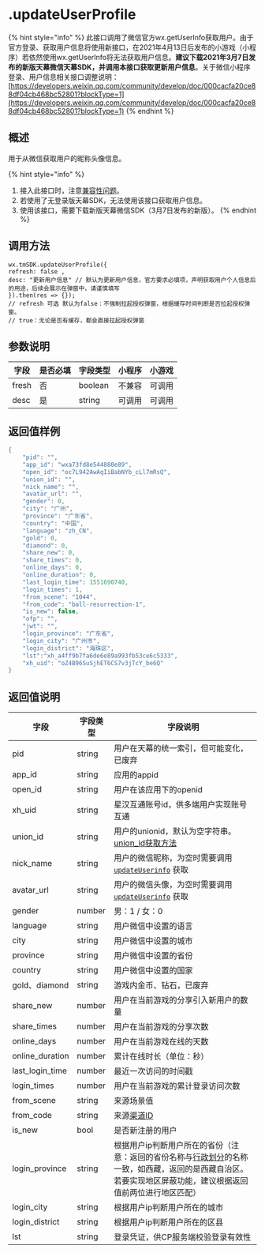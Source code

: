# .updateUserProfile

{% hint style="info" %}
此接口调用了微信官方wx.getUserInfo获取用户。由于官方登录、获取用户信息将使用新接口，在2021年4月13日后发布的小游戏（小程序）若依然使用wx.getUserInfo将无法获取用户信息。**建议下载2021年3月7日发布的新版天幕微信天幕SDK，并调用本接口获取更新用户信息**。关于微信小程序登录、用户信息相关接口调整说明：[https://developers.weixin.qq.com/community/develop/doc/000cacfa20ce88df04cb468bc52801?blockType=1](https://developers.weixin.qq.com/community/develop/doc/000cacfa20ce88df04cb468bc52801?blockType=1)
{% endhint %}

## ​概述

用于从微信获取用户的昵称头像信息。

{% hint style="info" %}
1. 接入此接口时，注意[兼容性问题](https://doc.skysriver.com/selling/dev-guide/login#2-jian-rong-xing-wen-ti-zhong-yao-1)。
2. 若使用了无登录版天幕SDK，无法使用该接口获取用户信息。
3. 使用该接口，需要下载新版天幕微信SDK（3月7日发布的新版）。
{% endhint %}

## **调用方法** <a href="#tiao-yong-fang-fa" id="tiao-yong-fang-fa"></a>

```
wx.tmSDK.updateUserProfile({
refresh: false ,
desc: "更新用户信息" // 默认为更新用户信息，官方要求必填项，声明获取用户个人信息后的用途，后续会展示在弹窗中，请谨慎填写
}).then(res => {});
// refresh 可选 默认为false：不强制拉起授权弹窗，根据缓存时间判断是否拉起授权弹窗。
// true：无论是否有缓存，都会直接拉起授权弹窗
```

## **参数说明** <a href="#can-shu-shuo-ming" id="can-shu-shuo-ming"></a>

| 字段    | 是否必填 | 字段类型    | 小程序 | 小游戏 |
| ----- | ---- | ------- | --- | --- |
| fresh | 否    | boolean | 不兼容 | 可调用 |
| desc  | 是    | string  | 可调用 | 可调用 |

## **返回值样例**

```java
{
    "pid": "",
    "app_id": "wxa73fd8e544880e89",
    "open_id": "oc7L942AwAqIiBabNYb_cLl7mRsQ",
    "union_id": "",
    "nick_name": "",
    "avatar_url": "",
    "gender": 0,
    "city": "广州",
    "province": "广东省",
    "country": "中国",
    "language": "zh_CN",
    "gold": 0,
    "diamond": 0,
    "share_new": 0,
    "share_times": 0,
    "online_days": 0,
    "online_duration": 0,
    "last_login_time": 1551690740,
    "login_times": 1,
    "from_scene": "1044",
    "from_code": "ball-resurrection-1",
    "is_new": false,
    "ofp": "",
    "jwt": "",
    "login_province": "广东省",
    "login_city": "广州市",
    "login_district": "海珠区",
    "lst":"xh_a4ff9b7fa6de6e89a993fb53ce6c5333",
    "xh_uid": "oZ4B96SuSjhET6CS7v3jTcY_be6Q"
}
```

## **返回值说明**

| 字段                | 字段类型   | 字段说明                                                                                                                                                                         |
| ----------------- | ------ | ---------------------------------------------------------------------------------------------------------------------------------------------------------------------------- |
| pid               | string | 用户在天幕的统一索引，但可能变化，已废弃                                                                                                                                                         |
| app\_id           | string | 应用的appid                                                                                                                                                                     |
| open\_id          | string | 用户在该应用下的openid                                                                                                                                                               |
| xh\_uid           | string | 星汉互通账号id，供多端用户实现账号互通                                                                                                                                                         |
| union\_id         | string | 用户的unionid，默认为空字符串。[union\_id获取方法](https://developers.weixin.qq.com/minigame/dev/guide/open-ability/union-id.html)                                                           |
| nick\_name        | string | 用户的微信昵称，为空时需要调用 [`updateUserinfo`](../../../selling/dev-guide/login/update-userinfo.md) 获取                                                                                   |
| avatar\_url       | string | 用户的微信头像，为空时需要调用 [`updateUserinfo`](../../../selling/dev-guide/login/update-userinfo.md) 获取                                                                                   |
| gender            | number | 男：1 / 女：0                                                                                                                                                                    |
| language          | string | 用户微信中设置的语言                                                                                                                                                                   |
| city              | string | 用户微信中设置的城市                                                                                                                                                                   |
| province          | string | 用户微信中设置的省份                                                                                                                                                                   |
| country           | string | 用户微信中设置的国家                                                                                                                                                                   |
| gold、diamond      | string | 游戏内金币、钻石，已废弃                                                                                                                                                                 |
| share\_new        | number | 用户在当前游戏的分享引入新用户的数量                                                                                                                                                           |
| share\_times      | number | 用户在当前游戏的分享次数                                                                                                                                                                 |
| online\_days      | number | 用户在当前游戏在线的天数                                                                                                                                                                 |
| online\_duration  | number | 累计在线时长（单位：秒）                                                                                                                                                                 |
| last\_login\_time | number | 最近一次访问的时间戳                                                                                                                                                                   |
| login\_times      | number | 用户在当前游戏的累计登录访问次数                                                                                                                                                             |
| from\_scene       | string | 来源场景值                                                                                                                                                                        |
| from\_code        | string | 来源[渠道ID](../../../channel/main-features/channel-management.md)                                                                                                               |
| is\_new           | bool   | 是否新注册的用户                                                                                                                                                                     |
| login\_province   | string | 根据用户ip判断用户所在的省份（注意：返回的省份名称与[行政划分](https://baike.baidu.com/item/%E8%A1%8C%E6%94%BF%E5%8C%BA%E5%88%92/4655526?fr=aladdin#3\_3)的名称一致，如西藏，返回的是西藏自治区。若要实现地区屏蔽功能，建议根据返回值前两位进行地区匹配） |
| login\_city       | string | 根据用户ip判断用户所在的城市                                                                                                                                                              |
| login\_district   | string | 根据用户ip判断用户所在的区县                                                                                                                                                              |
| lst               | string | 登录凭证，供CP服务端校验登录有效性                                                                                                                                                           |

